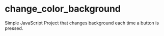 # change_color_background
Simple JavaScript Project that changes background each time a button is pressed.
